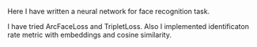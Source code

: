Here I have written a neural network for face recognition task.

I have tried ArcFaceLoss and TripletLoss. Also I implemented identificaton rate metric with embeddings and cosine similarity.
